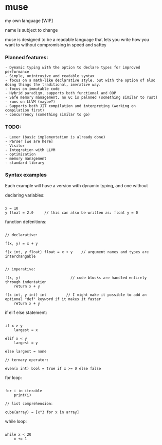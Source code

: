 # muse
 my own language [WIP]

 name is subject to change

muse is designed to be a readable language that lets you write how you want to without compromising in speed and saftey

### Planned features:
    - Dynamic typing with the option to declare types for improved performance
    - Simple, unintrusive and readable syntax
    - focus on a math-like declarative style, but with the option of also doing things the traditional, imerative way.
    - focus on immutable code
    - Hybrid paradigm, supports both functional and OOP
    - Safe memory management, no GC is palnned (something similar to rust)
    - runs on LLVM (maybe?)
    - Supports both JIT compilation and interpreting (working on compilation first)
    - concurrency (something similar to go)

### TODO:
    - Lexer (basic implementation is already done)
    - Parser [we are here]
    - Visitor
    - Integration with LLVM 
    - optimization
    - memory management
    - standard library

### Syntax examples


Each example will have a version with dynamic typing, and one without



declaring variables:
```

x = 10
y float = 2.0     // this can also be written as: float y = 0

```
function defenitions:
```

// declarative:

f(x, y) = x + y

f(x int, y float) float = x + y    // argument names and types are interchangable


// imperative:

f(x, y)                       // code blocks are handled entirely through indentation
    return x + y

f(x int, y int) int         // I might make it possible to add an optional "def" keyword if it makes it faster   
    return x + y

```
if elif else statement:
```

if x > y
    largest = x

elif x < y
    largest = y

else largest = none

// ternary operator:

even(x int) bool = true if x >= 0 else false

```
for loop:
```

for i in iterable
    print(i)

// list comprehension:

cube(array) = [x^3 for x in array]

```
while loop:
```

while x < 20
    x += 1
    
```
